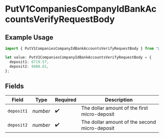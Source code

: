 # PutV1CompaniesCompanyIdBankAccountsVerifyRequestBody

## Example Usage

```typescript
import { PutV1CompaniesCompanyIdBankAccountsVerifyRequestBody } from "@gusto/embedded-api/models/operations";

let value: PutV1CompaniesCompanyIdBankAccountsVerifyRequestBody = {
  deposit1: 6719.57,
  deposit2: 9488.61,
};
```

## Fields

| Field                                         | Type                                          | Required                                      | Description                                   |
| --------------------------------------------- | --------------------------------------------- | --------------------------------------------- | --------------------------------------------- |
| `deposit1`                                    | *number*                                      | :heavy_check_mark:                            | The dollar amount of the first micro-deposit  |
| `deposit2`                                    | *number*                                      | :heavy_check_mark:                            | The dollar amount of the second micro-deposit |
